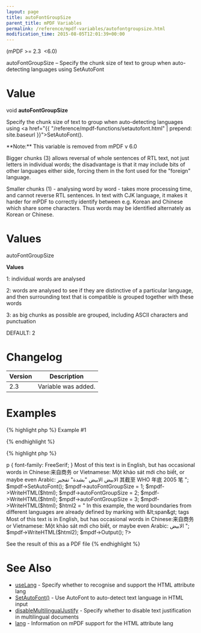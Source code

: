 ```yaml
---
layout: page
title: autoFontGroupSize
parent_title: mPDF Variables
permalink: /reference/mpdf-variables/autofontgroupsize.html
modification_time: 2015-08-05T12:01:39+00:00
---
```


(mPDF &gt;= 2.3  &lt;6.0)

autoFontGroupSize – Specify the chunk size of text to group when auto-detecting languages using SetAutoFont

# Value

void **autoFontGroupSize**

Specify the chunk size of text to group when auto-detecting languages using <a href="{{ "/reference/mpdf-functions/setautofont.html" | prepend: site.baseurl }}">SetAutoFont()</a>.

<div class="alert alert-info" role="alert">**Note:** This variable is removed from mPDF v 6.0</div>

Bigger chunks (3) allows reversal of whole sentences of RTL text, not just letters in individual words; the disadvantage is that it may include bits of other languages either side, forcing them in the font used for the "foreign" language.

Smaller chunks (1) - analysing word by word - takes more processing time, and cannot reverse RTL sentences. In text with CJK language, it makes it harder for mPDF to correctly identify between e.g. Korean and Chinese which share some characters. Thus words may be identified alternately as Korean or Chinese.

# Values

<span class="parameter">autoFontGroupSize</span>

**Values**

1: individual words are analysed

2: words are analysed to see if they are distinctive of a particular language, and then surrounding text that is compatible is grouped together with these words

3: as big chunks as possible are grouped, including ASCII characters and punctuation

<span class="smallblock">DEFAULT</span>: 2

# Changelog

<table class="table"> <thead>
<tr> <th>Version</th><th>Description</th> </tr>
</thead> <tbody>
<tr>
<td>2.3</td>
<td>Variable was added.</td>
</tr>
</tbody> </table>

# Examples

{% highlight php %}
Example #1

{% endhighlight %}

{% highlight php %}
<?php

include("// Require composer autoload
require_once __DIR__ . '/vendor/autoload.php';");

$mpdf = new mPDF('utf-8');

$html = "

<style>

p { font-family: FreeSerif; }

</style>

Most of this text is in English, but has occasional words in Chinese:来自商务 or Vietnamese: Một khảo sát mới cho biết, or maybe even Arabic: الابيض

الابيض "بشدة" تفجير

其截至 WHO 年底 2005 笔

";

$mpdf->SetAutoFont();

$mpdf->autoFontGroupSize = 1;

$mpdf->WriteHTML($html);

$mpdf->autoFontGroupSize = 2;

$mpdf->WriteHTML($html);

$mpdf->autoFontGroupSize = 3;

$mpdf->WriteHTML($html);

$html2 = "
In this example, the word boundaries from different languages are already defined by marking with &amp;lt;span&amp;gt; tags

Most of this text is in English, but has occasional words in Chinese:<span>来自商务</span> or Vietnamese: <span>Một khảo sát mới cho biết</span>, or maybe even Arabic: <span>الابيض</span>

";

$mpdf->WriteHTML($html2);

$mpdf->Output();

?>

See the result of this as a PDF file
{% endhighlight %}

# See Also

<ul>
<li class="manual_boxlist"><a href="{{ "/reference/mpdf-variables/uselang.html" | prepend: site.baseurl }}">useLang</a> - Specify whether to recognise and support the HTML attribute lang</li>
<li class="manual_boxlist"><a href="{{ "/reference/mpdf-variables/autofontgroupsize.html" | prepend: site.baseurl }}">SetAutoFont()</a> - Use AutoFont to auto-detect text language in HTML input</li>
<li class="manual_boxlist"><a href="index0c23.html?tid=346">disableMultilingualJustify</a> - Specify whether to disable text justification in multilingual documents</li>
<li class="manual_boxlist"><a href="{{ "/fonts-languages/lang-v5-x.html" | prepend: site.baseurl }}">lang</a> - Information on mPDF support for the HTML attribute lang</li>
</ul>
